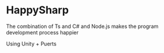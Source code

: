 # HappySharp
The combination of Ts and C# and Node.js makes the program development process happier

Using Unity + Puerts

